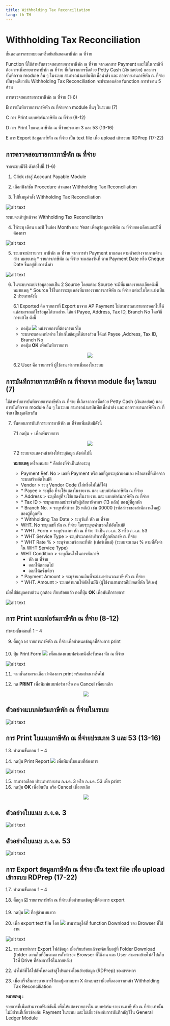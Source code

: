 ```yaml
---
title: Withholding Tax Reconciliation
lang: th-TH
---
```


# Withholding Tax Reconciliation

ขั้นตอนการกระทบยอดหรือยันยันยอดภาษีหัก ณ ที่จ่าย

Function นี้ใช้สำหรับตรวจสอบรายการภาษีหัก ณ ที่จ่าย จากเอกสาร Payment และใช้ในกรณีที่ต้องการเพิ่มรายการภาษีหัก ณ ที่จ่าย ที่เกิดจากการซื้อด้วย Petty Cash (เงินสดย่อย) และการบันทึกจาก module อื่น ๆ ในระบบ สามารถนำมาบันทึกเพื่อนำส่ง และ ออกรายงานภาษีหัก ณ ที่จ่าย เป็นชุดเดียวกัน
Withholding Tax Reconciliation จะประกอบด้วย function การทำงาน 5 ส่วน

การตรวจสอบรายการภาษีหัก ณ ที่จ่าย (1-6)

B การบันทึกรายการภาษีหัก ณ ที่จ่ายจาก module อื่นๆ ในระบบ (7)

C การ Print แบบฟอร์มภาษีหัก ณ ที่จ่าย (8-12)

D การ Print ใบแนบภาษีหัก ณ ที่จ่ายประเภท 3 และ 53 (13-16)

E การ Export ข้อมูลภาษีหัก ณ ที่จ่าย เป็น text file เพื่อ upload เข้าระบบ RDPrep (17-22)

## การตรวจสอบรายการภาษีหัก ณ ที่จ่าย

จากระบบมีวิธี ดังต่อไปนี้ (1-6)

1. Click เข้าสู่ Account Payable Module

2. เลือกฟังก์ชัน Procedure ส่วนของ Withholding Tax Reconciliation

3. ไปที่เมนูคำสั่ง Withholding Tax Reconciliation

![alt text](image-51.png)

ระบบจะเข้าสู่หน้าจอ Withholding Tax Reconciliation

4. ให้ระบุ เดือน และปี ในช่อง Month และ Year เพื่อดูข้อมูลภาษีหัก ณ ที่จ่ายของเดือนและปีที่ต้องการ

![alt text](image-52.png)

5. ระบบจะนำรายการ ภาษีหัก ณ ที่จ่าย จากการทำ Payment มาแสดง ตามตัวอย่างจากภาพด้านล่าง
   หมายเหตุ \* รายการภาษีหัก ณ ที่จ่าย จะแสดงวันที่ ตาม Payment Date หรือ Cheque Date ขึ้นอยู่กับการตั้งค่า

![alt text](image-53.png)

6. ในระบบจะแบ่งข้อมูลออกเป็น 2 Source โดยแต่ละ Source จะมีที่มาและรายละเอียดดังนี้
   หมายเหตุ \* Source ใช้ในการระบุแหล่งที่มาของรายการภาษีหัก ณ ที่จ่าย แต่ละใบโดยแบ่งเป็น 2 ประเภทดังนี้

   6.1 Exported คือ รายการที่ Export มาจาก AP Payment ไม่สามารถลบรายการออกไปได้ แต่สามารถแก้ไขข้อมูลได้บางส่วน ได้แก่ Payee, Address, Tax ID, Branch No โดยวิธีการแก้ไข ดังนี้

   - กดปุ่ม <img src="../public/edit_icon.svg" style="display: inline-block;" /> หน้ารายการที่ต้องการแก้ไข
   - ระบบจะแสดงหน้าต่าง ให้แก้ไขข้อมูลได้บางส่วน ได้แก่ Payee ,Address, Tax ID, Branch No
   - กดปุ่ม **<span class="btn">OK</span>** เพื่อบันทึกรายการ
   <p align="center">
    <img src="./image-54.png"  />
   </p>
   6.2 User คือ รายการที่ ผู้ใช้งาน ทำการเพิ่มเองในระบบ

## การบันทึกรายการภาษีหัก ณ ที่จ่ายจาก module อื่นๆ ในระบบ (7)

ใช้สำหรับการบันทึกรายการภาษีหัก ณ ที่จ่าย ที่เกิดจากการซื้อด้วย Petty Cash (เงินสดย่อย) และการบันทึกจาก module อื่น ๆ ในระบบ สามารถนำมาบันทึกเพื่อนำส่ง และ ออกรายงานภาษีหัก ณ ที่จ่าย เป็นชุดเดียวกัน

7. ขั้นตอนการบันทึกรายการภาษีหัก ณ ที่จ่ายเพิ่มเติมมีดังนี้

   7.1 กดปุ่ม + เพื่อเพิ่มรายการ
   <p align="center">
    <img src="./image-55.png"  />
   </p>
    7.2	ระบบจะแสดงหน้าต่างให้ระบุข้อมูล ดังต่อไปนี้

   **หมายเหตุ** เครื่องหมาย <span class="asterisk">\*</span> คือช่องที่จำเป็นต้องระบุ

   - Payment Ref. No > เลขที่ Payment หรือเลขที่ถูกระบุด้วยตนเอง หรือเลขที่ที่เกิดจากระบบสร้างอัตโนมัติ
   - Vendor > ระบุ Vendor Code (ใส่หรือไม่ใส่ก็ได้)
   - <span class="asterisk">\*</span> Payee > ระบุชื่อ ที่จะใช้แสดงในรายงาน และ แบบฟอร์มภาษีหัก ณ ที่จ่าย
   - <span class="asterisk">\*</span> Address > ระบุที่อยู่ที่จะใช้แสดงในรายงาน และ แบบฟอร์มภาษีหัก ณ ที่จ่าย
   - <span class="asterisk">\*</span> Tax ID > ระบุหมายเลขประจำตัวผู้เสียภาษีอากร (13 หลัก) ของผู้ที่ถูกหัก
   - <span class="asterisk">\*</span> Branch No. > ระบุรหัสสาขา (5 หลัก) เช่น 00000 (รหัสสาขาของสำนักงานใหญ่) ของผู้ที่ถูกหัก
   - <span class="asterisk">\*</span> Withholding Tax Date > ระบุวันที่ หัก ณ ที่จ่าย
   - WHT. No ระบุเลขที่ หัก ณ ที่จ่าย โดยระบุจะคำนวณให้อัตโนมัติ
   - <span class="asterisk">\*</span> WHT. Form > ระบุประเภท หัก ณ ที่จ่าย ว่าเป็น ภ.ง.ด. 3 หรือ ภ.ง.ด. 53
   - <span class="asterisk">\*</span> WHT Service Type > ระบุประเภทค่าบริการที่ถูกหักภาษี ณ ที่จ่าย
   - <span class="asterisk">\*</span> WHT Rate % > ระบุจำนวนร้อยละที่หัก (เปอร์เซ็นต์) (ระบบจะแสดง % ตามที่ตั้งค่าใน WHT Service Type)
   - WHT Condition > ระบุเงื่อนไขในการหักภาษี
     - หัก ณ ที่จ่าย
     - ออกให้ตลอดไป
     - ออกให้ครั้งเดียว
   - <span class="asterisk">\*</span> Payment Amount > ระบุจำนวนเงินที่จะนำมาคำนวณภาษี หัก ณ ที่จ่าย
   - <span class="asterisk">\*</span> WHT. Amount > ระบบคำนวนให้อัตโนมัติ (ผู้ใช้งานสามารถคีย์ยอดที่หัก ได้เอง)

เมื่อใส่ข้อมูลครบถ้วน ถูกต้อง เรียบร้อยแล้ว กดที่ปุ่ม **<span class="btn">OK</span>** เพื่อบันทึกรายการ

![alt text](image-56.png)

## การ Print แบบฟอร์มภาษีหัก ณ ที่จ่าย (8-12)

ทำตามขั้นตอนที่ 1 – 4

9. ติ๊กถูก ☑️ รายการภาษีหัก ณ ที่จ่ายเพื่อกำหนดข้อมูลที่ต้องการ print

10. ปุ่ม Print Form <img src="./image-57.png" style="display: inline-block;" /> เพื่อแสดงแบบฟอร์มหนังสือรับรอง หัก ณ ที่จ่าย

![alt text](image-58.png)

11. จากนั้นสามารถเลือกว่าต้องการ print พร้อมสำเนาหรือไม่

12. กด **<span class="btn">PRINT</span>** เพื่อพิมพ์แบบฟอร์ม หรือ กด Cancel เพื่อยกเลิก

<p align="center">
    <img src="./image-59.png"  />
</p>

## ตัวอย่างแบบฟอร์มภาษีหัก ณ ที่จ่ายในระบบ

![alt text](image-60.png)

## การ Print ใบแนบภาษีหัก ณ ที่จ่ายประเภท 3 และ 53 (13-16)

13. ทำตามขั้นตอน 1 – 4

14. กดปุ่ม Print Report <img src="./image-61.png" style="display: inline-block;" /> เพื่อพิมพ์ใบแนบที่ต้องการ

![alt text](image-62.png)

15. สามารถเลือก ประเภทรายงาน ภ.ง.ด. 3 หรือ ภ.ง.ด. 53 เพื่อ print
16. กดปุ่ม **<span class="btn">OK</span>** เพื่อยืนยัน หรือ Cancel เพื่อยกเลิก

<p align="center">
    <img src="./image-63.png"  />
</p>

## ตัวอย่างใบแนบ ภ.ง.ด. 3

![alt text](image-64.png)

## ตัวอย่างใบแนบ ภ.ง.ด. 53

![alt text](image-65.png)

## การ Export ข้อมูลภาษีหัก ณ ที่จ่าย เป็น text file เพื่อ upload เข้าระบบ RDPrep (17-22)

17. ทำตามขั้นตอน 1 – 4

18. ติ๊กถูก ☑️ รายการภาษีหัก ณ ที่จ่ายเพื่อกำหนดข้อมูลที่ต้องการ export

19. กดปุ่ม <img src="./image-66.png" style="display: inline-block;" /> ที่อยู่ด้านบนขวา

20. เพื่อ export text file โดย <img src="./image-67.png" style="display: inline-block;" /> สามารถดูได้ที่ function Download ของ Browser ที่ใช้งาน

![alt text](image-68.png)

21. ระบบจะทำการ Export ไฟล์ข้อมูล เมื่อเรียบร้อยแล้วจะจัดเก็บอยู่ที่ Folder Download (folder อาจเก็บที่อื่นตามการตั้งค่าของ Browser ที่ใช้งาน และ User สามารถย้ายไฟล์ไปเก็บไว้ที่ Drive ที่ต้องการได้ในภายหลัง)

22. นำไฟล์ที่ได้ไปอัพโหลดเข้าสู่โปรแกรมโอนย้ายข้อมูล (RDPrep) ของสรรพกร

23. เมื่อเสร็จสิ้นกระบวนการให้กดปุ่มกากบาท X ด้านบนขวามือเพื่อออกจากหน้า Withholding Tax Reconciliation

**หมายเหตุ :**

รายการที่เพิ่มเข้ามาจากฟังก์ชันนี้ เพื่อให้แสดงรายการใน แบบฟอร์ม รายงานภาษี หัก ณ ที่จ่ายเท่านั้น ไม่มีส่วนที่เกี่ยวข้องกับ Payment ในระบบ และไม่เกี่ยวข้องกับการบันทึกบัญชีใน General Ledger Module
